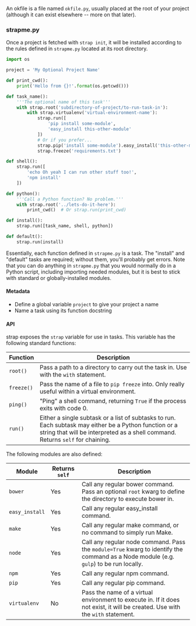An okfile is a file named `okfile.py`, usually placed at the root of your project (although it can exist elsewhere -- more on that later).



<!-- @TODO: Below from old readme -->

### strapme.py

Once a project is fetched with `strap init`, it will be installed according to the rules defined in `strapme.py` located at its root directory.

```python
import os

project = 'My Optional Project Name'

def print_cwd():
    print('Hello from {}!'.format(os.getcwd()))

def task_name():
    '''The optional name of this task'''
    with strap.root('subdirectory-of-project/to-run-task-in'):
        with strap.virtualenv('virtual-environment-name'):
            strap.run([
                'pip install some-module',
                'easy_install this-other-module'
            ])
            # Or if you prefer...
            strap.pip('install some-module').easy_install('this-other-module')
            strap.freeze('requirements.txt')

def shell():
    strap.run([
        'echo Oh yeah I can run other stuff too!',
        'npm install'
    ])

def python():
    '''Call a Python function? No problem.'''
    with strap.root('../lets-do-it-here'):
        print_cwd()  # Or strap.run(print_cwd)

def install():
    strap.run([task_name, shell, python])

def default():
    strap.run(install)
```

Essentially, each function defined in `strapme.py` is a task. The "install" and "default" tasks are required; without them, you'll probably get errors. Note that you can do anything in `strapme.py` that you would normally do in a Python script, including importing needed modules, but it is best to stick with standard or globally-installed modules.

#### Metadata

- Define a global variable `project` to give your project a name
- Name a task using its function docstring

#### API

strap exposes the `strap` variable for use in tasks. This variable has the following standard functions:

Function       | Description
-------------- | -----------
`root()`       | Pass a path to a directory to carry out the task in. Use with the `with` statement.
`freeze()`     | Pass the name of a file to `pip freeze` into. Only really useful within a virtual environment.
`ping()`       | "Ping" a shell command, returning `True` if the process exits with code 0.
`run()`        | Either a single subtask or a list of subtasks to run. Each subtask may either be a Python function or a string that will be interpreted as a shell command. Returns `self` for chaining.

The following modules are also defined:

Module         | Returns `self` | Description
-------------- | -------------- | -----------
`bower`        | Yes            | Call any regular bower command. Pass an optional `root` kwarg to define the directory to execute bower in.
`easy_install` | Yes            | Call any regular easy_install command.
`make`         | Yes            | Call any regular make command, or no command to simply run Make.
`node`         | Yes            | Call any regular node command. Pass the `module=True` kwarg to identify the command as a Node module (e.g. `gulp`) to be run locally.
`npm`          | Yes            | Call any regular npm command.
`pip`          | Yes            | Call any regular pip command.
`virtualenv`   | No             | Pass the name of a virtual environment to execute in. If it does not exist, it will be created. Use with the `with` statement.
